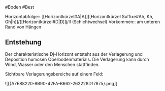 #Boden #Best 

Horizontabfolge:: [[Horizontkürzel#A|A]][[Horizontkürzel Suffixe#Ah, Kh, Gh|h]]/[[Horizontkürzel#D|D]]j/II (Schichtwechsel)
Vorkommen:: am unteren Rand von Hängen

## Entstehung

Der charakteristische Dj-Horizont entsteht aus der Verlagerung und Deposition humosen Oberbodenmaterials. Die Verlagerung kann durch Wind, Wasser oder den Menschen stattfinden.

Sichtbare Verlagerungsbereiche auf einem Feld: 

![[{A7E88220-8B90-42FA-B662-262228D17875}.png]]